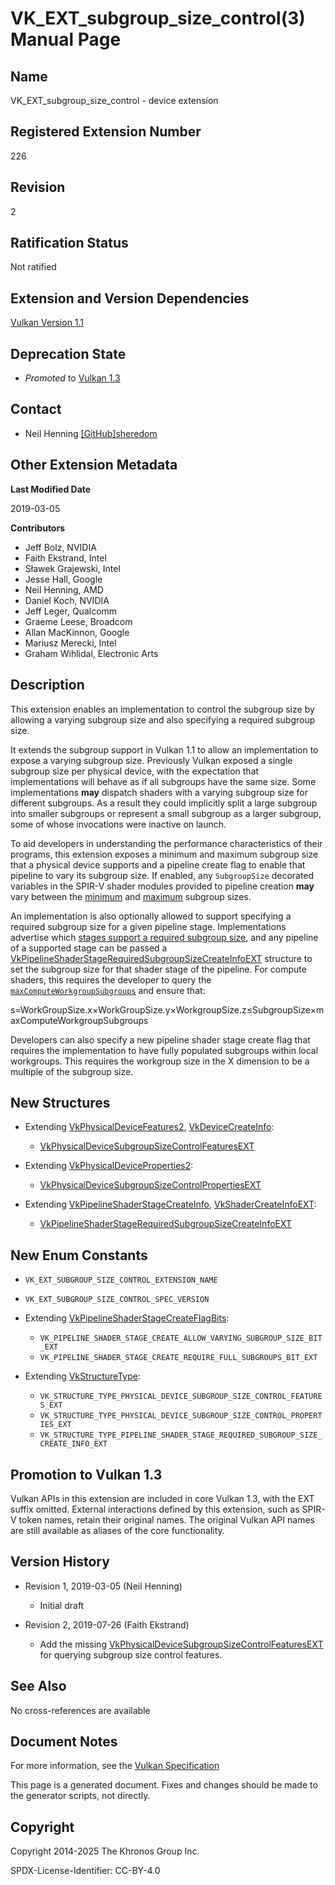 # VK\_EXT\_subgroup\_size\_control(3) Manual Page

## Name

VK\_EXT\_subgroup\_size\_control - device extension



## [](#_registered_extension_number)Registered Extension Number

226

## [](#_revision)Revision

2

## [](#_ratification_status)Ratification Status

Not ratified

## [](#_extension_and_version_dependencies)Extension and Version Dependencies

[Vulkan Version 1.1](#versions-1.1)

## [](#_deprecation_state)Deprecation State

- *Promoted* to [Vulkan 1.3](https://registry.khronos.org/vulkan/specs/latest/html/vkspec.html#versions-1.3-promotions)

## [](#_contact)Contact

- Neil Henning [\[GitHub\]sheredom](https://github.com/KhronosGroup/Vulkan-Docs/issues/new?body=%5BVK_EXT_subgroup_size_control%5D%20%40sheredom%0A%2AHere%20describe%20the%20issue%20or%20question%20you%20have%20about%20the%20VK_EXT_subgroup_size_control%20extension%2A)

## [](#_other_extension_metadata)Other Extension Metadata

**Last Modified Date**

2019-03-05

**Contributors**

- Jeff Bolz, NVIDIA
- Faith Ekstrand, Intel
- Sławek Grajewski, Intel
- Jesse Hall, Google
- Neil Henning, AMD
- Daniel Koch, NVIDIA
- Jeff Leger, Qualcomm
- Graeme Leese, Broadcom
- Allan MacKinnon, Google
- Mariusz Merecki, Intel
- Graham Wihlidal, Electronic Arts

## [](#_description)Description

This extension enables an implementation to control the subgroup size by allowing a varying subgroup size and also specifying a required subgroup size.

It extends the subgroup support in Vulkan 1.1 to allow an implementation to expose a varying subgroup size. Previously Vulkan exposed a single subgroup size per physical device, with the expectation that implementations will behave as if all subgroups have the same size. Some implementations **may** dispatch shaders with a varying subgroup size for different subgroups. As a result they could implicitly split a large subgroup into smaller subgroups or represent a small subgroup as a larger subgroup, some of whose invocations were inactive on launch.

To aid developers in understanding the performance characteristics of their programs, this extension exposes a minimum and maximum subgroup size that a physical device supports and a pipeline create flag to enable that pipeline to vary its subgroup size. If enabled, any `SubgroupSize` decorated variables in the SPIR-V shader modules provided to pipeline creation **may** vary between the [minimum](https://registry.khronos.org/vulkan/specs/latest/html/vkspec.html#limits-minSubgroupSize) and [maximum](https://registry.khronos.org/vulkan/specs/latest/html/vkspec.html#limits-maxSubgroupSize) subgroup sizes.

An implementation is also optionally allowed to support specifying a required subgroup size for a given pipeline stage. Implementations advertise which [stages support a required subgroup size](https://registry.khronos.org/vulkan/specs/latest/html/vkspec.html#limits-requiredSubgroupSizeStages), and any pipeline of a supported stage can be passed a [VkPipelineShaderStageRequiredSubgroupSizeCreateInfoEXT](https://registry.khronos.org/vulkan/specs/latest/man/html/VkPipelineShaderStageRequiredSubgroupSizeCreateInfoEXT.html) structure to set the subgroup size for that shader stage of the pipeline. For compute shaders, this requires the developer to query the [`maxComputeWorkgroupSubgroups`](https://registry.khronos.org/vulkan/specs/latest/html/vkspec.html#limits-maxComputeWorkgroupSubgroups) and ensure that:

s=WorkGroupSize.x×WorkGroupSize.y×WorkgroupSize.z≤SubgroupSize×maxComputeWorkgroupSubgroups

Developers can also specify a new pipeline shader stage create flag that requires the implementation to have fully populated subgroups within local workgroups. This requires the workgroup size in the X dimension to be a multiple of the subgroup size.

## [](#_new_structures)New Structures

- Extending [VkPhysicalDeviceFeatures2](https://registry.khronos.org/vulkan/specs/latest/man/html/VkPhysicalDeviceFeatures2.html), [VkDeviceCreateInfo](https://registry.khronos.org/vulkan/specs/latest/man/html/VkDeviceCreateInfo.html):
  
  - [VkPhysicalDeviceSubgroupSizeControlFeaturesEXT](https://registry.khronos.org/vulkan/specs/latest/man/html/VkPhysicalDeviceSubgroupSizeControlFeaturesEXT.html)
- Extending [VkPhysicalDeviceProperties2](https://registry.khronos.org/vulkan/specs/latest/man/html/VkPhysicalDeviceProperties2.html):
  
  - [VkPhysicalDeviceSubgroupSizeControlPropertiesEXT](https://registry.khronos.org/vulkan/specs/latest/man/html/VkPhysicalDeviceSubgroupSizeControlPropertiesEXT.html)
- Extending [VkPipelineShaderStageCreateInfo](https://registry.khronos.org/vulkan/specs/latest/man/html/VkPipelineShaderStageCreateInfo.html), [VkShaderCreateInfoEXT](https://registry.khronos.org/vulkan/specs/latest/man/html/VkShaderCreateInfoEXT.html):
  
  - [VkPipelineShaderStageRequiredSubgroupSizeCreateInfoEXT](https://registry.khronos.org/vulkan/specs/latest/man/html/VkPipelineShaderStageRequiredSubgroupSizeCreateInfoEXT.html)

## [](#_new_enum_constants)New Enum Constants

- `VK_EXT_SUBGROUP_SIZE_CONTROL_EXTENSION_NAME`
- `VK_EXT_SUBGROUP_SIZE_CONTROL_SPEC_VERSION`
- Extending [VkPipelineShaderStageCreateFlagBits](https://registry.khronos.org/vulkan/specs/latest/man/html/VkPipelineShaderStageCreateFlagBits.html):
  
  - `VK_PIPELINE_SHADER_STAGE_CREATE_ALLOW_VARYING_SUBGROUP_SIZE_BIT_EXT`
  - `VK_PIPELINE_SHADER_STAGE_CREATE_REQUIRE_FULL_SUBGROUPS_BIT_EXT`
- Extending [VkStructureType](https://registry.khronos.org/vulkan/specs/latest/man/html/VkStructureType.html):
  
  - `VK_STRUCTURE_TYPE_PHYSICAL_DEVICE_SUBGROUP_SIZE_CONTROL_FEATURES_EXT`
  - `VK_STRUCTURE_TYPE_PHYSICAL_DEVICE_SUBGROUP_SIZE_CONTROL_PROPERTIES_EXT`
  - `VK_STRUCTURE_TYPE_PIPELINE_SHADER_STAGE_REQUIRED_SUBGROUP_SIZE_CREATE_INFO_EXT`

## [](#_promotion_to_vulkan_1_3)Promotion to Vulkan 1.3

Vulkan APIs in this extension are included in core Vulkan 1.3, with the EXT suffix omitted. External interactions defined by this extension, such as SPIR-V token names, retain their original names. The original Vulkan API names are still available as aliases of the core functionality.

## [](#_version_history)Version History

- Revision 1, 2019-03-05 (Neil Henning)
  
  - Initial draft
- Revision 2, 2019-07-26 (Faith Ekstrand)
  
  - Add the missing [VkPhysicalDeviceSubgroupSizeControlFeaturesEXT](https://registry.khronos.org/vulkan/specs/latest/man/html/VkPhysicalDeviceSubgroupSizeControlFeaturesEXT.html) for querying subgroup size control features.

## [](#_see_also)See Also

No cross-references are available

## [](#_document_notes)Document Notes

For more information, see the [Vulkan Specification](https://registry.khronos.org/vulkan/specs/latest/html/vkspec.html#VK_EXT_subgroup_size_control)

This page is a generated document. Fixes and changes should be made to the generator scripts, not directly.

## [](#_copyright)Copyright

Copyright 2014-2025 The Khronos Group Inc.

SPDX-License-Identifier: CC-BY-4.0